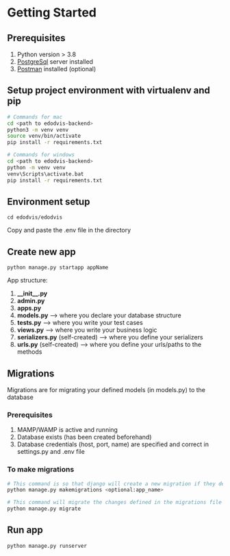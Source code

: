 # Getting Started

## Prerequisites

1. Python version > 3.8
2. [PostgreSql](https://www.pgadmin.org/download/) server installed
3. [Postman](https://www.postman.com/) installed (optional)

## Setup project environment with virtualenv and pip

```bash
# Commands for mac
cd <path to edodvis-backend>
python3 -m venv venv
source venv/bin/activate
pip install -r requirements.txt
```

```bash
# Commands for windows
cd <path to edodvis-backend>
python -m venv venv
venv\Scripts\activate.bat
pip install -r requirements.txt
```

## Environment setup

`cd edodvis/edodvis`

Copy and paste the .env file in the directory

## Create new app

`python manage.py startapp appName`

App structure:

1. **\_\_init\_\_.py**
2. **admin.py**
3. **apps.py**
4. **models.py** --> where you declare your database structure
5. **tests.py** --> where you write your test cases
6. **views.py** --> where you write your business logic
7. **serializers.py** (self-created) --> where you define your serializers
8. **urls.py** (self-created) --> where you define your urls/paths to the methods

## Migrations

Migrations are for migrating your defined models (in models.py) to the database

### Prerequisites

1. MAMP/WAMP is active and running
2. Database exists (has been created beforehand)
3. Database credentials (host, port, name) are specified and correct in settings.py and .env file

### To make migrations

```bash
# This command is so that django will create a new migration if they detect any changes in the model
python manage.py makemigrations <optional:app_name>

# This command will migrate the changes defined in the migrations file to the database
python manage.py migrate
```

## Run app

```bash
python manage.py runserver
```
